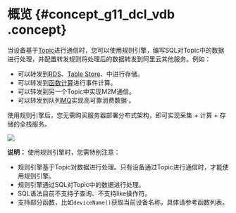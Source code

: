 # 概览 {#concept_g11_dcl_vdb .concept}

当设备基于[Topic](intl.zh-CN/用户指南/创建产品与设备/Topic/Topic列表.md#)进行通信时，您可以使用规则引擎，编写SQL对Topic中的数据进行处理，并配置转发规则将处理后的数据转发到阿里云其他服务。例如：

-   可以转发到[RDS](https://www.aliyun.com/product/rds/mysql?spm=a2c0j.8235941.765261.321.12721a22vfGB5L)、[Table Store](https://www.aliyun.com/product/ots?spm=5176.7920929.765261.290.5c0b41d6FIk9JI)、中进行存储。
-   可以转发到[函数计算](https://www.aliyun.com/product/fc?spm=5176.7944453.765261.265.2db352dfFQwGIn)进行事件计算。
-   可以转发到另一个Topic中实现M2M通信。
-   可以转发到队列[MQ](https://www.aliyun.com/product/ons?spm=5176.137990.765261.383.6d95224eWTU5bG)实现高可靠消费数据·。

使用规则引擎后，您无需购买服务器部署分布式架构，即可实现采集 + 计算 + 存储的全栈服务。

![](http://static-aliyun-doc.oss-cn-hangzhou.aliyuncs.com/assets/img/7486/2243_zh-CN.png)

**说明：** 使用规则引擎时，您需特别注意：

-   规则引擎基于Topic对数据进行处理。只有设备通过Topic进行通信时，才能使用规则引擎。
-   规则引擎通过SQL对Topic中的数据进行处理。
-   SQL语法目前不支持子查询、不支持like操作符。
-   支持部分函数，比如`deviceName()`获取当前设备名称，具体请参考函数列表。


